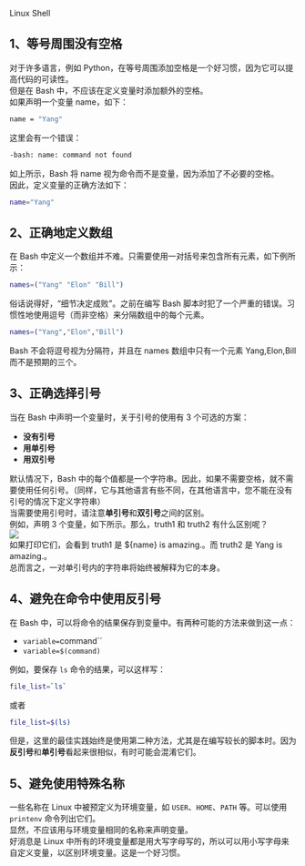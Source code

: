 Linux Shell
<a name="kCpAZ"></a>
## 1、等号周围没有空格
对于许多语言，例如 Python，在等号周围添加空格是一个好习惯，因为它可以提高代码的可读性。<br />但是在 Bash 中，不应该在定义变量时添加额外的空格。<br />如果声明一个变量 name，如下：
```bash
name = "Yang"
```
这里会有一个错误：
```bash
-bash: name: command not found
```
如上所示，Bash 将 name 视为命令而不是变量，因为添加了不必要的空格。<br />因此，定义变量的正确方法如下：
```bash
name="Yang"
```
<a name="sbS75"></a>
## 2、正确地定义数组
在 Bash 中定义一个数组并不难。只需要使用一对括号来包含所有元素，如下例所示：
```bash
names=("Yang" "Elon" "Bill")
```
俗话说得好，“细节决定成败"。之前在编写 Bash 脚本时犯了一个严重的错误。习惯性地使用逗号（而非空格）来分隔数组中的每个元素。
```bash
names=("Yang","Elon","Bill")
```
Bash 不会将逗号视为分隔符，并且在 names 数组中只有一个元素 Yang,Elon,Bill 而不是预期的三个。
<a name="vGQX0"></a>
## 3、正确选择引号
当在 Bash 中声明一个变量时，关于引号的使用有 3 个可选的方案：

- **没有引号**
- **用单引号**
- **用双引号**

默认情况下，Bash 中的每个值都是一个字符串。因此，如果不需要空格，就不需要使用任何引号。（同样，它与其他语言有些不同，在其他语言中，您不能在没有引号的情况下定义字符串）<br />当需要使用引号时，请注意**单引号**和**双引号**之间的区别。<br />例如，声明 3 个变量，如下所示。那么，truth1 和 truth2 有什么区别呢？<br />![](https://cdn.nlark.com/yuque/0/2022/png/396745/1652017720359-13c2c3d2-14b2-4766-a38d-55dd043c244f.png#clientId=u7f16c730-187e-4&from=paste&id=u75972402&originHeight=90&originWidth=406&originalType=url&ratio=1&rotation=0&showTitle=false&status=done&style=none&taskId=u02fd2bcf-6d7e-4ea5-8a24-e7e6caa200e&title=)<br />如果打印它们，会看到 truth1 是 ${name} is amazing.。而 truth2 是 Yang is amazing.。<br />总而言之，一对单引号内的字符串将始终被解释为它的本身。
<a name="v5Ki2"></a>
## 4、避免在命令中使用反引号
在 Bash 中，可以将命令的结果保存到变量中。有两种可能的方法来做到这一点：

- `variable=`command``
- `variable=$(command)`

例如，要保存 `ls` 命令的结果，可以这样写：
```bash
file_list=`ls`
```
或者
```bash
file_list=$(ls)
```
但是，这里的最佳实践始终是使用第二种方法，尤其是在编写较长的脚本时。因为**反引号**和**单引号**看起来很相似，有时可能会混淆它们。
<a name="N0rW9"></a>
## 5、避免使用特殊名称
一些名称在 Linux 中被预定义为环境变量，如 `USER`、`HOME`、`PATH` 等。可以使用 `printenv` 命令列出它们。<br />显然，不应该用与环境变量相同的名称来声明变量。<br />好消息是 Linux 中所有的环境变量都是用大写字母写的，所以可以用小写字母来自定义变量，以区别环境变量。这是一个好习惯。
